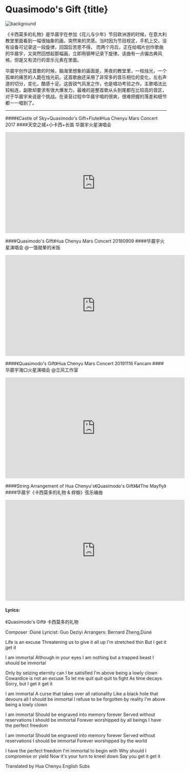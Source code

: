# Quasimodo's Gift {title}
![background](https://s1.ax1x.com/2020/06/21/N1UD58.jpg)

《卡西莫多的礼物》是华晨宇在参加《花儿与少年》节目欧洲游的时候，在意大利教堂里面看到一幅很抽象的画，突然来的灵感。当时因为节目规定，手机上交，没有设备可记录这一段旋律，回国后苦思不得。 而两个月后，正在给唱片创作歌曲的华晨宇，又突然回想起那幅画，立即用钢琴记录下旋律。该曲有一点偏古典风格，但是又有流行的音乐元素在里面。

华晨宇创作这首歌的时候，脑海里想象的画面是，黑夜的教堂里，一柱烛光，一个孤单的痛苦的人跪在烛光前。这首歌曲还采用了非常多的音乐相位的变化，左右声道的切分，变化，酷感十足。这首锐气风发之作，也是唱功考验之作。主歌唱法比较粘连，副歌却要求有很大爆发力，最难的是整首歌从头到尾都在比较高的音区，对于华晨宇来说是个挑战。在录音过程中华晨宇唱的很爽，很难把握的落差和细节都一一唱到了。

---------------------------------

####《Castle of Sky+Quasimodo's Gift+Flute》Hua Chenyu Mars Concert 2017
####天空之城+小卡西+长笛 华晨宇火星演唱会

<iframe width="560" height="315" src="https://www.youtube.com/embed/X4QEJjybe_c" frameborder="0" allow="accelerometer; autoplay; encrypted-media; gyroscope; picture-in-picture" allowfullscreen></iframe>

####Quasimodo's Gift》Hua Chenyu Mars Concert 20180909
####华晨宇火星演唱会 @一饿就晕的米饭

<iframe width="560" height="315" src="https://www.youtube.com/embed/hOVW93wFqGk" frameborder="0" allow="accelerometer; autoplay; encrypted-media; gyroscope; picture-in-picture" allowfullscreen></iframe>

####《Quasimodo's Gift》Hua Chenyu Mars Concert 20191116 Fancam
####华晨宇海口火星演唱会 @立风工作室

<iframe width="560" height="315" src="https://www.youtube.com/embed/xh1vP5WilOI" frameborder="0" allow="accelerometer; autoplay; encrypted-media; gyroscope; picture-in-picture" allowfullscreen></iframe>

####String Arrangement of Hua Chenyu's《Quasimodo's Gift》&《The Mayfly》
####华晨宇《卡西莫多的礼物 & 蜉蝣》弦乐编曲

<iframe width="560" height="315" src="https://www.youtube.com/embed/esUmLYlQ_X4" frameborder="0" allow="accelerometer; autoplay; encrypted-media; gyroscope; picture-in-picture" allowfullscreen></iframe>

#### Lyrics:
<div class="box">
《Quasimodo's Gift》
   卡西莫多的礼物

Composer :Dúné
Lyricist: Guo Deziyi
Arrangers: Bernard Zheng,Dúné

Life is an excuse
Threatening us to give it all up
I'm stretched thin
But I get it get it

I am immortal
Although in your eyes
I am nothing but a trapped beast
I should be immortal

Only by seizing eternity can I be satisfied
I'm above being a lowly clown
Cowardice is not an excuse
To let me quit quit quit to fight
As time decays
Sorry, but I get it get it

I am immortal
A curse that takes over all rationality
Like a black hole that devours all
I should be immortal
I refuse to be forgotten by reality
I'm above being a lowly clown

I am immortal
Should be engraved into memory forever
Served without reservations
I should be immortal
Forever worshipped by all beings
I have the perfect freedom

I am immortal
Should be engraved into memory forever
Served without reservations
I should be immortal
Forever worshipped by the world

I have the perfect freedom
I'm immortal to begin with
Why should I compromise or yield
Now it's your turn to kneel down
Say you get it get it

Translated by Hua Chenyu English Subs
</div>